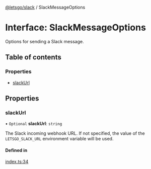 [@letsgo/slack](../README.md) / SlackMessageOptions

# Interface: SlackMessageOptions

Options for sending a Slack message.

## Table of contents

### Properties

- [slackUrl](SlackMessageOptions.md#slackurl)

## Properties

### slackUrl

• `Optional` **slackUrl**: `string`

The Slack incoming webhook URL. If not specified, the value of the `LETSGO_SLACK_URL` environment
variable will be used.

#### Defined in

[index.ts:34](https://github.com/47chapters/letsgo/blob/06da252/packages/slack/src/index.ts#L34)
